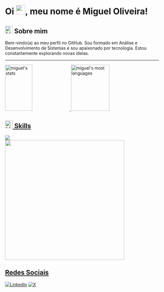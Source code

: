 # Oi <img src="https://raw.githubusercontent.com/kaueMarques/kaueMarques/master/hi.gif" height="30px">, meu nome é Miguel Oliveira!

## <img src="https://raw.githubusercontent.com/Tarikul-Islam-Anik/Animated-Fluent-Emojis/master/Emojis/Smilies/Nerd%20Face.png" alt="Nerd Face" width="25" height="25" /> Sobre mim

Bem-vindo(a) ao meu perfil no GitHub. Sou formado em Análise e Desenvolvimento de Sistemas e sou apaixonado por tecnologia. Estou constantemente explorando novas ideias.

---
<div>
  <a href="https://github.com/miguel-oliveirRa">
  <img height="150em" width="42%" src="https://github-readme-stats.vercel.app/api?username=miguel-oliveirRa&show_icons=true&theme=tokyonight" alt="miguel's stats"/>
  <img height="150em" width="50%" src="https://github-readme-stats.vercel.app/api/top-langs/?username=miguel-oliveirRa&layout=compact&theme=tokyonight" alt="miguel's most languages" />
</div>

## <img src="https://raw.githubusercontent.com/Tarikul-Islam-Anik/Animated-Fluent-Emojis/master/Emojis/Objects/Hammer%20and%20Wrench.png" alt="Hammer and Wrench" width="25" height="25" /> Skills
    
<div>
  <img src="https://skillicons.dev/icons?i=cs,mysql,js,react,ts,html,css,git,github">
<div/>

<div>
  <img src="https://user-images.githubusercontent.com/74038190/225813708-98b745f2-7d22-48cf-9150-083f1b00d6c9.gif" height="390em">
</div>

 
## Redes Sociais
[![LinkedIn](https://img.shields.io/badge/LinkedIn-0077B5?style=for-the-badge&logo=linkedin&logoColor=white)](https://www.linkedin.com/in/miguel-oliveira-055173227/)
[![X](https://img.shields.io/badge/X-000?style=for-the-badge&logo=x)](https://twitter.com/mdoliveira00)
